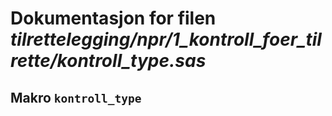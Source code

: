 
# Dokumentasjon for filen *tilrettelegging/npr/1_kontroll_foer_tilrette/kontroll_type.sas*


## Makro `kontroll_type`

